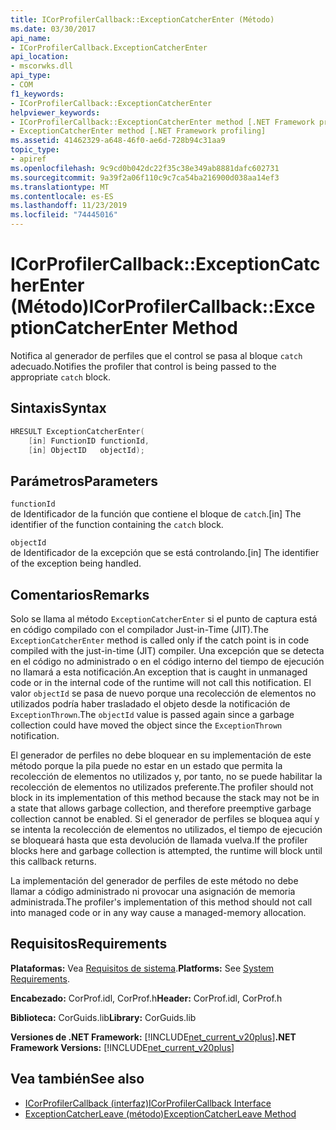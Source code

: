 ```yaml
---
title: ICorProfilerCallback::ExceptionCatcherEnter (Método)
ms.date: 03/30/2017
api_name:
- ICorProfilerCallback.ExceptionCatcherEnter
api_location:
- mscorwks.dll
api_type:
- COM
f1_keywords:
- ICorProfilerCallback::ExceptionCatcherEnter
helpviewer_keywords:
- ICorProfilerCallback::ExceptionCatcherEnter method [.NET Framework profiling]
- ExceptionCatcherEnter method [.NET Framework profiling]
ms.assetid: 41462329-a648-46f0-ae6d-728b94c31aa9
topic_type:
- apiref
ms.openlocfilehash: 9c9cd0b042dc22f35c38e349ab8881dafc602731
ms.sourcegitcommit: 9a39f2a06f110c9c7ca54ba216900d038aa14ef3
ms.translationtype: MT
ms.contentlocale: es-ES
ms.lasthandoff: 11/23/2019
ms.locfileid: "74445016"
---
```

# <a name="icorprofilercallbackexceptioncatcherenter-method"></a><span data-ttu-id="fdea7-102">ICorProfilerCallback::ExceptionCatcherEnter (Método)</span><span class="sxs-lookup"><span data-stu-id="fdea7-102">ICorProfilerCallback::ExceptionCatcherEnter Method</span></span>
<span data-ttu-id="fdea7-103">Notifica al generador de perfiles que el control se pasa al bloque `catch` adecuado.</span><span class="sxs-lookup"><span data-stu-id="fdea7-103">Notifies the profiler that control is being passed to the appropriate `catch` block.</span></span>  
  
## <a name="syntax"></a><span data-ttu-id="fdea7-104">Sintaxis</span><span class="sxs-lookup"><span data-stu-id="fdea7-104">Syntax</span></span>  
  
```cpp  
HRESULT ExceptionCatcherEnter(  
    [in] FunctionID functionId,  
    [in] ObjectID   objectId);  
```  
  
## <a name="parameters"></a><span data-ttu-id="fdea7-105">Parámetros</span><span class="sxs-lookup"><span data-stu-id="fdea7-105">Parameters</span></span>  
 `functionId`  
 <span data-ttu-id="fdea7-106">de Identificador de la función que contiene el bloque de `catch`.</span><span class="sxs-lookup"><span data-stu-id="fdea7-106">[in] The identifier of the function containing the `catch` block.</span></span>  
  
 `objectId`  
 <span data-ttu-id="fdea7-107">de Identificador de la excepción que se está controlando.</span><span class="sxs-lookup"><span data-stu-id="fdea7-107">[in] The identifier of the exception being handled.</span></span>  
  
## <a name="remarks"></a><span data-ttu-id="fdea7-108">Comentarios</span><span class="sxs-lookup"><span data-stu-id="fdea7-108">Remarks</span></span>  
 <span data-ttu-id="fdea7-109">Solo se llama al método `ExceptionCatcherEnter` si el punto de captura está en código compilado con el compilador Just-in-Time (JIT).</span><span class="sxs-lookup"><span data-stu-id="fdea7-109">The `ExceptionCatcherEnter` method is called only if the catch point is in code compiled with the just-in-time (JIT) compiler.</span></span> <span data-ttu-id="fdea7-110">Una excepción que se detecta en el código no administrado o en el código interno del tiempo de ejecución no llamará a esta notificación.</span><span class="sxs-lookup"><span data-stu-id="fdea7-110">An exception that is caught in unmanaged code or in the internal code of the runtime will not call this notification.</span></span> <span data-ttu-id="fdea7-111">El valor `objectId` se pasa de nuevo porque una recolección de elementos no utilizados podría haber trasladado el objeto desde la notificación de `ExceptionThrown`.</span><span class="sxs-lookup"><span data-stu-id="fdea7-111">The `objectId` value is passed again since a garbage collection could have moved the object since the `ExceptionThrown` notification.</span></span>  
  
 <span data-ttu-id="fdea7-112">El generador de perfiles no debe bloquear en su implementación de este método porque la pila puede no estar en un estado que permita la recolección de elementos no utilizados y, por tanto, no se puede habilitar la recolección de elementos no utilizados preferente.</span><span class="sxs-lookup"><span data-stu-id="fdea7-112">The profiler should not block in its implementation of this method because the stack may not be in a state that allows garbage collection, and therefore preemptive garbage collection cannot be enabled.</span></span> <span data-ttu-id="fdea7-113">Si el generador de perfiles se bloquea aquí y se intenta la recolección de elementos no utilizados, el tiempo de ejecución se bloqueará hasta que esta devolución de llamada vuelva.</span><span class="sxs-lookup"><span data-stu-id="fdea7-113">If the profiler blocks here and garbage collection is attempted, the runtime will block until this callback returns.</span></span>  
  
 <span data-ttu-id="fdea7-114">La implementación del generador de perfiles de este método no debe llamar a código administrado ni provocar una asignación de memoria administrada.</span><span class="sxs-lookup"><span data-stu-id="fdea7-114">The profiler's implementation of this method should not call into managed code or in any way cause a managed-memory allocation.</span></span>  
  
## <a name="requirements"></a><span data-ttu-id="fdea7-115">Requisitos</span><span class="sxs-lookup"><span data-stu-id="fdea7-115">Requirements</span></span>  
 <span data-ttu-id="fdea7-116">**Plataformas:** Vea [Requisitos de sistema](../../../../docs/framework/get-started/system-requirements.md).</span><span class="sxs-lookup"><span data-stu-id="fdea7-116">**Platforms:** See [System Requirements](../../../../docs/framework/get-started/system-requirements.md).</span></span>  
  
 <span data-ttu-id="fdea7-117">**Encabezado:** CorProf.idl, CorProf.h</span><span class="sxs-lookup"><span data-stu-id="fdea7-117">**Header:** CorProf.idl, CorProf.h</span></span>  
  
 <span data-ttu-id="fdea7-118">**Biblioteca:** CorGuids.lib</span><span class="sxs-lookup"><span data-stu-id="fdea7-118">**Library:** CorGuids.lib</span></span>  
  
 <span data-ttu-id="fdea7-119">**Versiones de .NET Framework:** [!INCLUDE[net_current_v20plus](../../../../includes/net-current-v20plus-md.md)]</span><span class="sxs-lookup"><span data-stu-id="fdea7-119">**.NET Framework Versions:** [!INCLUDE[net_current_v20plus](../../../../includes/net-current-v20plus-md.md)]</span></span>  
  
## <a name="see-also"></a><span data-ttu-id="fdea7-120">Vea también</span><span class="sxs-lookup"><span data-stu-id="fdea7-120">See also</span></span>

- [<span data-ttu-id="fdea7-121">ICorProfilerCallback (interfaz)</span><span class="sxs-lookup"><span data-stu-id="fdea7-121">ICorProfilerCallback Interface</span></span>](../../../../docs/framework/unmanaged-api/profiling/icorprofilercallback-interface.md)
- [<span data-ttu-id="fdea7-122">ExceptionCatcherLeave (método)</span><span class="sxs-lookup"><span data-stu-id="fdea7-122">ExceptionCatcherLeave Method</span></span>](../../../../docs/framework/unmanaged-api/profiling/icorprofilercallback-exceptioncatcherleave-method.md)
